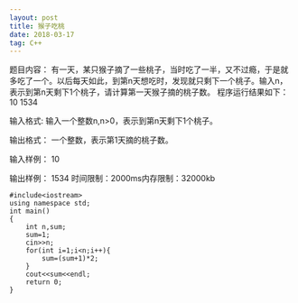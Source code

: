 ```yaml
---
layout: post
title: 猴子吃桃
date: 2018-03-17 
tag: C++
---
```


题目内容：
有一天，某只猴子摘了一些桃子，当时吃了一半，又不过瘾，于是就多吃了一个。以后每天如此，到第n天想吃时，发现就只剩下一个桃子。输入n，表示到第n天剩下1个桃子，请计算第一天猴子摘的桃子数。
程序运行结果如下：
10
1534

输入格式:
输入一个整数n,n>0，表示到第n天剩下1个桃子。

输出格式：
一个整数，表示第1天摘的桃子数。

输入样例：
10

输出样例：
1534
时间限制：2000ms内存限制：32000kb
```
#include<iostream>
using namespace std;
int main()
{	
	int n,sum;
	sum=1;
	cin>>n;
	for(int i=1;i<n;i++){
		sum=(sum+1)*2;
	}
	cout<<sum<<endl;
	return 0;
}
```